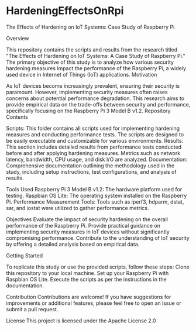 # HardeningEffectsOnRpi
The Effects of Hardening on IoT Systems: Case Study of Raspberry Pi

Overview

This repository contains the scripts and results from the research titled "The Effects of Hardening on IoT Systems: A Case Study of Raspberry Pi." The primary objective of this study is to analyze how various security hardening measures impact the performance of the Raspberry Pi, a widely used device in Internet of Things (IoT) applications.
Motivation

As IoT devices become increasingly prevalent, ensuring their security is paramount. However, implementing security measures often raises concerns about potential performance degradation. This research aims to provide empirical data on the trade-offs between security and performance, specifically focusing on the Raspberry Pi 3 Model B v1.2.
Repository Contents

Scripts: This folder contains all scripts used for implementing hardening measures and conducting performance tests. The scripts are designed to be easily executable and customizable for various environments.
Results: This section includes detailed results from performance tests conducted before and after applying hardening measures. Metrics such as network latency, bandwidth, CPU usage, and disk I/O are analyzed.
Documentation: Comprehensive documentation outlining the methodology used in the study, including setup instructions, test configurations, and analysis of results.

Tools Used
Raspberry Pi 3 Model B v1.2: The hardware platform used for testing.
Raspbian OS Lite: The operating system installed on the Raspberry Pi.
Performance Measurement Tools: Tools such as iperf3, hdparm, dstat, sar, and iostat were utilized to gather performance metrics.

Objectives
Evaluate the impact of security hardening on the overall performance of the Raspberry Pi.
Provide practical guidance on implementing security measures in IoT devices without significantly compromising performance.
Contribute to the understanding of IoT security by offering a detailed analysis based on empirical data.

Getting Started

To replicate this study or use the provided scripts, follow these steps:
Clone this repository to your local machine.
Set up your Raspberry Pi with Raspbian OS Lite.
Execute the scripts as per the instructions in the documentation.

Contribution
Contributions are welcome! If you have suggestions for improvements or additional features, please feel free to open an issue or submit a pull request.

License
This project is licensed under the Apache License 2.0
